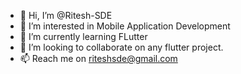 - 👋 Hi, I’m @Ritesh-SDE
- 👀 I’m interested in Mobile Application Development 
- 🌱 I’m currently learning FLutter
- 💞️ I’m looking to collaborate on any flutter project.
- 📫 Reach me on riteshsde@gmail.com

<!---
Ritesh-SDE/Ritesh-SDE is a ✨ special ✨ repository because its `README.md` (this file) appears on your GitHub profile.
You can click the Preview link to take a look at your changes.
--->
